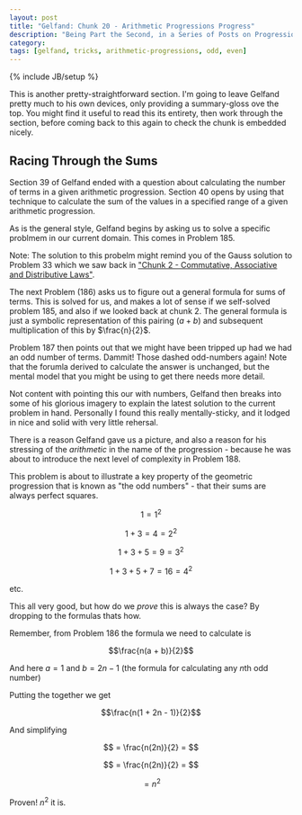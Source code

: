 ```yaml
---
layout: post
title: "Gelfand: Chunk 20 - Arithmetic Progressions Progress"
description: "Being Part the Second, in a Series of Posts on Progression"
category: 
tags: [gelfand, tricks, arithmetic-progressions, odd, even]
---
```

{% include JB/setup %}

This is another pretty-straightforward section.  I'm going to leave Gelfand pretty much to his own devices, only providing a summary-gloss ove the top.  You might find it useful to read this its entirety, then work through the section, before coming back to this again to check the chunk is embedded nicely.

## Racing Through the Sums

Section 39 of Gelfand ended with a question about calculating the number of terms in a given arithmetic progression. Section 40 opens by using that technique to calculate the sum of the values in a specified range of a given arithmetic progression.

As is the general style, Gelfand begins by asking us to solve a specific problmem in our current domain.  This comes in Problem 185.

Note: The solution to this probelm might remind you of the Gauss solution to Problem 33 which we saw back in ["Chunk 2 - Commutative, Associative and Distributive Laws"](https://andrewharmellaw.github.io/2016/11/23/gelfands-algebra-chunk-2-commutative-associative-and-distributive-laws).

The next Problem (186) asks us to figure out a general formula for sums of terms.  This is solved for us, and makes a lot of sense if we self-solved problem 185, and also if we looked back at chunk 2.  The general formula is just a symbolic representation of this pairing $(a + b)$ and subsequent multiplication of this by $\frac{n}{2}$.

Problem 187 then points out that we might have been tripped up had we had an odd number of terms.  Dammit! Those dashed odd-numbers again!  Note that the forumla derived to calculate the answer is unchanged, but the mental model that you might be using to get there needs more detail.

Not content with pointing this our with numbers, Gelfand then breaks into some of his glorious imagery to explain the latest solution to the current problem in hand.  Personally I found this really mentally-sticky, and it lodged in nice and solid with very little rehersal.

There is a reason Gelfand gave us a picture, and also a reason for his stressing of the _arithmetic_ in the name of the progression - because he was about to introduce the next level of complexity in Problem 188.

This problem is about to illustrate a key property of the geometric progression that is known as "the odd numbers" - that their sums are always perfect squares.

$$1 = 1^2$$

$$1 + 3 = 4 = 2^2$$

$$1 + 3 + 5 = 9 = 3^2$$

$$1 + 3 + 5 + 7 = 16= 4^2$$

etc.

This all very good, but how do we _prove_ this is always the case?  By dropping to the formulas thats how.

Remember, from Problem 186 the formula we need to calculate  is 

$$\frac{n(a + b)}{2}$$

And here $a = 1$ and $b = 2n - 1$ (the formula for calculating any $n$th odd number)

Putting the together we get

$$\frac{n(1 + 2n - 1)}{2}$$

And simplifying

$$ = \frac{n(2n)}{2} = $$

$$ = \frac{n(2n)}{2} = $$

$$ = n^2$$

Proven!  $n^2$ it is.
